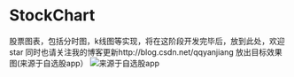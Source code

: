 # StockChart
股票图表，包括分时图，k线图等实现，将在这阶段开发完毕后，放到此处，欢迎star
同时也请关注我的博客更新http://blog.csdn.net/qqyanjiang
放出目标效果图(来源于自选股app）
![来源于自选股app](http://7xrnuc.com1.z0.glb.clouddn.com/minute2.gif)


